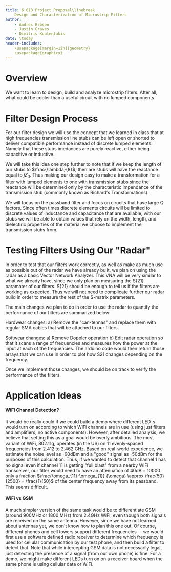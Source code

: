 ```yaml
---
title: 6.013 Project Proposal\linebreak
	Design and Characterization of Microstrip Filters
author: 
	- Andres Erbsen
	- Justin Graves
	- Dimitris Koutentakis
date: \today
header-includes:
	\usepackage[margin=1in]{geometry}
	\usepackage{graphicx}
---
```


# Overview

We want to learn to design, build and analyze microstrip filters. After all,
what could be cooler than a useful circuit with no lumped components.

# Filter Design Process

For our filter design we will use the concept that we learned in class that at 
high frequencies transmission line stubs can be left open or shorted to deliver 
compatible performance instead of discrete lumped elements. Namely that these stubs 
imedances are purely reactive, either being capacitive or inductive.

We will take this idea one step further to note that if we keep the length of our
stubs to $\frac{\lambda}{8}$, then are stubs will have the reactance equal to $jZ_{0}$.
Thus making our design easy to make a transformation for a filter with lumped elements
to one with transmission stubs since the reactance will be determined only by the
characteristic impendance of the transmission stub (commonly known as Richard's Transformations).

We will focus on the passband filter and focus on cirucits that have large Q factors. Since
often times discrete elements circuits will be limited to discrete values of inductance and
capacitance that are available, with our stubs we will be able to obtain values that rely on the width, length,
and dielectiric properties of the material we choose to implement the transmission stubs from.



# Testing Filters Using Our "Radar"
In order to test that our filters work correctly, as well as make as much use as possible out of the radar we have already built, we plan on using the radar as a basic Vector Network Analyzer.  This VNA will be very similar to what we already have, since we only plan on measuring the S{21} paramater of our filters. S{21} should be enough to tell us if the filters are working as expected. Thus we will not need to complicate further our radar build in order to measure the rest of the S-matrix parameters. 

The main changes we plan to do in order to use the radar to quantify the performance of our filters are summarized below:

Hardwear changes:
a) Remove the "can-tennas" and replace them with regular SMA cables that will be attached to our filters.

Softwear changes:
a) Remove Doppler operation
b) Edit radar operation so that it scans a range of frequencies and measures how the power at the input at each of the frequencies. The arduino code would then return those arrays that we can use in order to plot how S21 changes depending on the frequency.

Once we implement those changes, we should be on track to verify the performance of the filters.


# Application Ideas

#### WiFi Channel Detection?

It would be really could if we could build a demo where different LED-s would
turn on according to which WiFi channels are in use (using just filters and
amplifiers, no active components). However, after detailed analysis, we believe
that setting this as a goal would be overly ambitious.
The most variant of WiFi, 802.11g, operates (in the US) on 11 evenly-spaced
frequencies from 2.412 to 2.462 GHz. Based on real-world experience, we estimate
the noise level as -90dBm and a "good" signal as -50dBm for the purposes of this
calculation. Thus, if we wanted to detect that channel 1 has no signal even if
channel 11 is getting "full blast" from a nearby WiFi transceiver, our filter
would need to have an attenuation of 40dB = 10000 only a fraction
$\frac{\omega_{11}-\omega_{1}} {\omega} \approx \frac{50}{2500} = \frac{1}{50}$
of the center frequency away from its passband. This seems difficult.

#### WiFi vs GSM

A much simpler version of the same task would be to differentiate GSM (around
900MHz or 1800 MHz) from 2.4GHz WiFi, even though both signals are received on
the same antenna.  However, since we have not learned about antennas yet, we
don't know how to plan this one out. Of course, different phones and cell towers
support different frequencies --  we would first use a software defined radio
receiver to determine which frequency is used for cellular communication by our
test phone, and then build a filter to detect that. Note that while intercepting
GSM data is not necessarily legal, just detecting the presence of a signal (from
our own phone) is fine. For a demo, we might make different LEDs turn on on a
receiver board when the same phone is using cellular data or WiFi.
